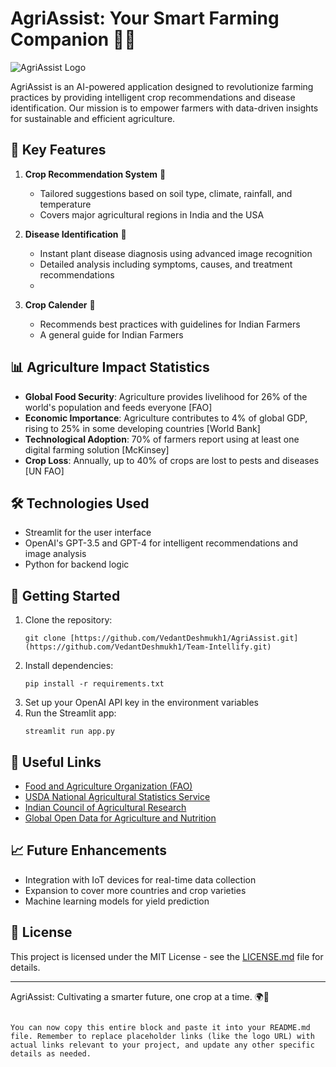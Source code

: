 
# AgriAssist: Your Smart Farming Companion 🌱🤖

![AgriAssist Logo](https://example.com/agriassist-logo.png)

AgriAssist is an AI-powered application designed to revolutionize farming practices by providing intelligent crop recommendations and disease identification. Our mission is to empower farmers with data-driven insights for sustainable and efficient agriculture.

## 🌟 Key Features

1. **Crop Recommendation System** 🌾
   - Tailored suggestions based on soil type, climate, rainfall, and temperature
   - Covers major agricultural regions in India and the USA

2. **Disease Identification** 🔬
   - Instant plant disease diagnosis using advanced image recognition
   - Detailed analysis including symptoms, causes, and treatment recommendations
   - 
2. **Crop Calender** 🔬
   - Recommends best practices with guidelines for Indian Farmers
   - A general guide for Indian Farmers

## 📊 Agriculture Impact Statistics

- **Global Food Security**: Agriculture provides livelihood for 26% of the world's population and feeds everyone [FAO]
- **Economic Importance**: Agriculture contributes to 4% of global GDP, rising to 25% in some developing countries [World Bank]
- **Technological Adoption**: 70% of farmers report using at least one digital farming solution [McKinsey]
- **Crop Loss**: Annually, up to 40% of crops are lost to pests and diseases [UN FAO]

## 🛠 Technologies Used

- Streamlit for the user interface
- OpenAI's GPT-3.5 and GPT-4 for intelligent recommendations and image analysis
- Python for backend logic

## 🚀 Getting Started

1. Clone the repository:
   ```
   git clone [https://github.com/VedantDeshmukh1/AgriAssist.git](https://github.com/VedantDeshmukh1/Team-Intellify.git)
   ```
2. Install dependencies:
   ```
   pip install -r requirements.txt
   ```
3. Set up your OpenAI API key in the environment variables
4. Run the Streamlit app:
   ```
   streamlit run app.py
   ```

## 🔗 Useful Links

- [Food and Agriculture Organization (FAO)](http://www.fao.org/home/en/)
- [USDA National Agricultural Statistics Service](https://www.nass.usda.gov/)
- [Indian Council of Agricultural Research](https://icar.gov.in/)
- [Global Open Data for Agriculture and Nutrition](https://www.godan.info/)

## 📈 Future Enhancements

- Integration with IoT devices for real-time data collection
- Expansion to cover more countries and crop varieties
- Machine learning models for yield prediction


## 📄 License

This project is licensed under the MIT License - see the [LICENSE.md](LICENSE.md) file for details.

---

AgriAssist: Cultivating a smarter future, one crop at a time. 🌍🌿
```

You can now copy this entire block and paste it into your README.md file. Remember to replace placeholder links (like the logo URL) with actual links relevant to your project, and update any other specific details as needed.
